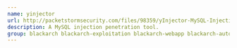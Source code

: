 ```yaml
---
name: yinjector
url: http://packetstormsecurity.com/files/98359/yInjector-MySQL-Injection-Tool.html
description: A MySQL injection penetration tool.
group: blackarch blackarch-exploitation blackarch-webapp blackarch-automation
---
```

